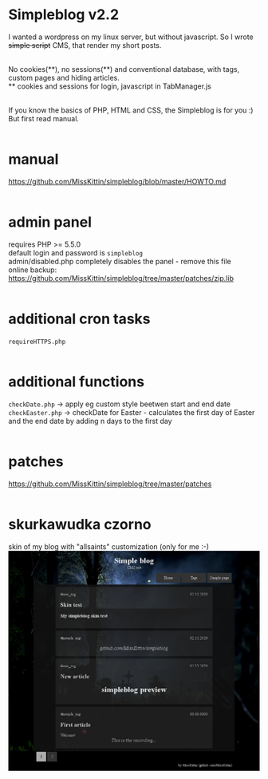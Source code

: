 # Simpleblog v2.2
I wanted a wordpress on my linux server, but without javascript. So I wrote <del>simple script</del> CMS, that render my short posts.
<br><br>

No cookies(\*\*), no sessions(\*\*) and conventional database, with tags, custom pages and hiding articles.<br>
\*\* cookies and sessions for login, javascript in TabManager.js
<br><br>

If you know the basics of PHP, HTML and CSS, the Simpleblog is for you :)<br>
But first read manual.
<br><br>

# manual
https://github.com/MissKittin/simpleblog/blob/master/HOWTO.md
<br><br>

# admin panel
requires PHP >= 5.5.0<br>
default login and password is `simpleblog`<br>
admin/disabled.php completely disables the panel - remove this file<br>
online backup: https://github.com/MissKittin/simpleblog/tree/master/patches/zip.lib
<br><br>

# additional cron tasks
`requireHTTPS.php`
<br><br>

# additional functions
`checkDate.php` -> apply eg custom style beetwen start and end date<br>
`checkEaster.php` -> checkDate for Easter - calculates the first day of Easter and the end date by adding n days to the first day
<br><br>

# patches
https://github.com/MissKittin/simpleblog/tree/master/patches
<br><br>

# skurkawudka czorno
skin of my blog with "allsaints" customization (only for me :-)<br>
![preview](https://raw.githubusercontent.com/MissKittin/simpleblog/master/screenshots/preview_main.png)
